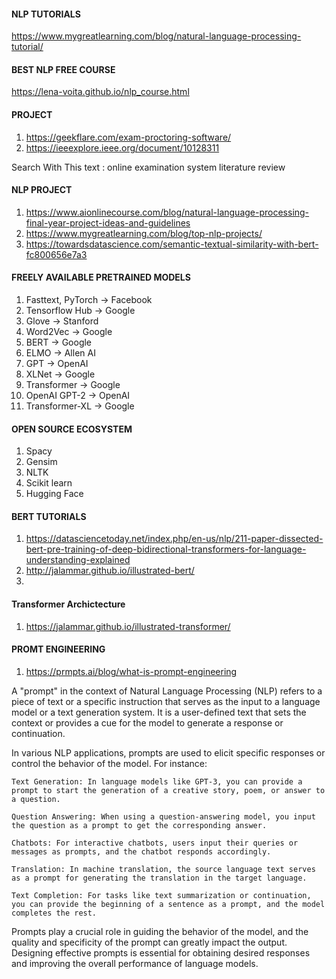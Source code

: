 #### NLP TUTORIALS
https://www.mygreatlearning.com/blog/natural-language-processing-tutorial/

#### BEST NLP FREE COURSE
https://lena-voita.github.io/nlp_course.html


#### PROJECT
1. https://geekflare.com/exam-proctoring-software/
2. https://ieeexplore.ieee.org/document/10128311

Search With This text : online examination system literature review

#### NLP PROJECT
1. https://www.aionlinecourse.com/blog/natural-language-processing-final-year-project-ideas-and-guidelines
2. https://www.mygreatlearning.com/blog/top-nlp-projects/
3. https://towardsdatascience.com/semantic-textual-similarity-with-bert-fc800656e7a3

#### FREELY AVAILABLE PRETRAINED MODELS
1. Fasttext, PyTorch -> Facebook
2. Tensorflow Hub -> Google
3. Glove -> Stanford
4. Word2Vec -> Google
5. BERT -> Google
6. ELMO -> Allen AI
7. GPT -> OpenAI
8. XLNet -> Google
9. Transformer -> Google
10. OpenAI GPT-2 -> OpenAI
11. Transformer-XL -> Google

#### OPEN SOURCE ECOSYSTEM 
1. Spacy 
2. Gensim
3. NLTK
4. Scikit learn
5. Hugging Face 

#### BERT TUTORIALS
1. https://datasciencetoday.net/index.php/en-us/nlp/211-paper-dissected-bert-pre-training-of-deep-bidirectional-transformers-for-language-understanding-explained
2. http://jalammar.github.io/illustrated-bert/
3. 
   
#### Transformer Archictecture
1. https://jalammar.github.io/illustrated-transformer/

#### PROMT ENGINEERING 
1. https://prmpts.ai/blog/what-is-prompt-engineering

A "prompt" in the context of Natural Language Processing (NLP) refers to a piece of text or a specific instruction that serves as the input to a language model or a text generation system. It is a user-defined text that sets the context or provides a cue for the model to generate a response or continuation.

In various NLP applications, prompts are used to elicit specific responses or control the behavior of the model. For instance:

    Text Generation: In language models like GPT-3, you can provide a prompt to start the generation of a creative story, poem, or answer to a question.

    Question Answering: When using a question-answering model, you input the question as a prompt to get the corresponding answer.

    Chatbots: For interactive chatbots, users input their queries or messages as prompts, and the chatbot responds accordingly.

    Translation: In machine translation, the source language text serves as a prompt for generating the translation in the target language.

    Text Completion: For tasks like text summarization or continuation, you can provide the beginning of a sentence as a prompt, and the model completes the rest.

Prompts play a crucial role in guiding the behavior of the model, and the quality and specificity of the prompt can greatly impact the output. Designing effective prompts is essential for obtaining desired responses and improving the overall performance of language models.
